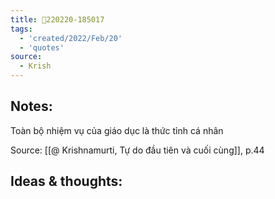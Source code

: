 ```yaml
---
title: 💬220220-185017
tags:
  - 'created/2022/Feb/20'
  - 'quotes'
source:
  - Krish
---
```


## Notes:
Toàn bộ nhiệm vụ của giáo dục là thức tỉnh cá nhân

Source: [[@ Krishnamurti, Tự do đầu tiên và cuối cùng]], p.44

## Ideas & thoughts:
